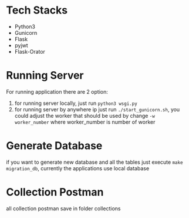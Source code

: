# Tech Stacks
  - Python3
  - Gunicorn
  - Flask
  - pyjwt
  - Flask-Orator
# Running Server
For running application there are 2 option:
1. for running server locally, just run ```python3 wsgi.py```
2.  for running server by anywhere ip just run
        ```./start_gunicorn.sh```, you could adjust the worker that should be used by change ```-w worker_number```
        where worker_number is number of worker

# Generate Database 
if you want to generate new database and all the tables just execute 
```make migration_db```, currently the applications use local database

# Collection Postman
all collection postman save in folder collections
